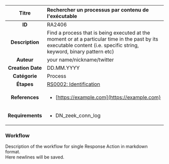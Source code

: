 | Titre                       | Rechercher un processus par contenu de l'exécutable         |
|:---------------------------:|:--------------------|
| **ID**                      | RA2406            |
| **Description**             | Find a process that is being executed at the moment or at a particular time in the past by its executable content (i.e. specific string, keyword, binary pattern etc)   |
| **Auteur**                  | your name/nickname/twitter        |
| **Creation Date**           | DD.MM.YYYY |
| **Catégorie**                | Process      |
| **Étapes**                   |[RS0002: Identification](../Response_Stages/RS0002.md)| 
| **References** |<ul><li>[https://example.com](https://example.com)</li></ul>|
| **Requirements** |<ul><li>DN_zeek_conn_log</li></ul>|

### Workflow

Description of the workflow for single Response Action in markdown format.  
Here newlines will be saved.
